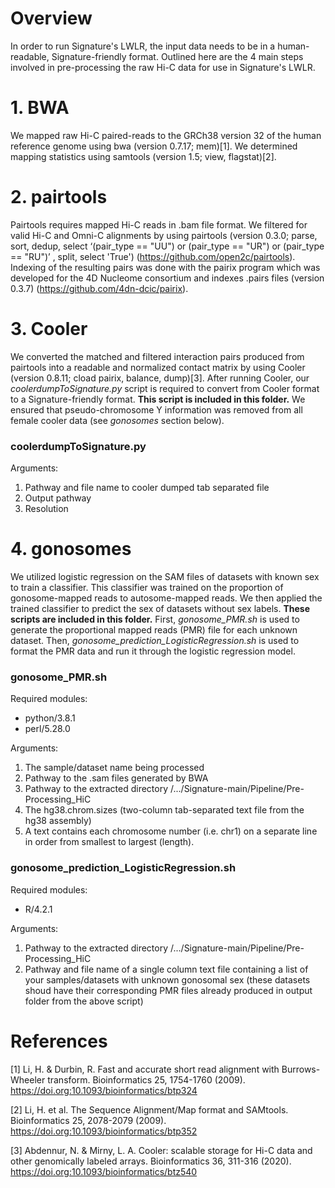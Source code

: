 # Overview

In order to run Signature's LWLR, the input data needs to be in a human-readable, Signature-friendly format. Outlined here are the 4 main steps involved in pre-processing the raw Hi-C data for use in Signature's LWLR. 

# 1. BWA

We mapped raw Hi-C paired-reads to the GRCh38 version 32 of the human reference genome using bwa (version 0.7.17; mem)[1]. We determined mapping statistics using samtools (version 1.5; view, flagstat)[2]. 

# 2. pairtools

Pairtools requires mapped Hi-C reads in .bam file format. We filtered for valid Hi-C and Omni-C alignments by using pairtools (version 0.3.0; parse, sort, dedup, select ‘(pair_type == "UU") or (pair_type == "UR") or (pair_type == "RU")’ , split, select 'True') (https://github.com/open2c/pairtools). Indexing of the resulting pairs was done with the pairix program which was developed for the 4D Nucleome consortium and indexes .pairs files (version 0.3.7) (https://github.com/4dn-dcic/pairix).

# 3. Cooler

We converted the matched and filtered interaction pairs produced from pairtools into a readable and normalized contact matrix by using Cooler (version 0.8.11; cload pairix, balance, dump)[3]. After running Cooler, our _coolerdumpToSignature.py_ script is required to convert from Cooler format to a Signature-friendly format. __This script is included in this folder.__ We ensured that pseudo-chromosome Y information was removed from all female cooler data (see _gonosomes_ section below).

### coolerdumpToSignature.py
Arguments:
1. Pathway and file name to cooler dumped tab separated file
2. Output pathway
3. Resolution

# 4. gonosomes

We utilized logistic regression on the SAM files of datasets with known sex to train a classifier. This classifier was trained on the proportion of gonosome-mapped reads to autosome-mapped reads. We then applied the trained classifier to predict the sex of datasets without sex labels. __These scripts are included in this folder.__ First, _gonosome_PMR.sh_ is used to generate the proportional mapped reads (PMR) file for each unknown dataset. Then, _gonosome_prediction_LogisticRegression.sh_ is used to format the PMR data and run it through the logistic regression model.

### gonosome_PMR.sh
Required modules:
   - python/3.8.1
   - perl/5.28.0

Arguments:
1. The sample/dataset name being processed
2. Pathway to the .sam files generated by BWA
3. Pathway to the extracted directory /.../Signature-main/Pipeline/Pre-Processing_HiC
4. The hg38.chrom.sizes (two-column tab-separated text file from the hg38 assembly)
5. A text contains each chromosome number (i.e. chr1) on a separate line in order from smallest to largest (length).

### gonosome_prediction_LogisticRegression.sh
Required modules:
   - R/4.2.1

Arguments:
1. Pathway to the extracted directory /.../Signature-main/Pipeline/Pre-Processing_HiC
2. Pathway and file name of a single column text file containing a list of your samples/datasets with unknown gonosomal sex (these datasets shoud have their corresponding PMR files already produced in output folder from the above script)






# References

[1] Li, H. & Durbin, R. Fast and accurate short read alignment with Burrows-Wheeler transform. Bioinformatics 25, 1754-1760 (2009). https://doi.org:10.1093/bioinformatics/btp324

[2] Li, H. et al. The Sequence Alignment/Map format and SAMtools. Bioinformatics 25, 2078-2079 (2009). https://doi.org:10.1093/bioinformatics/btp352

[3] Abdennur, N. & Mirny, L. A. Cooler: scalable storage for Hi-C data and other genomically labeled arrays. Bioinformatics 36, 311-316 (2020). https://doi.org:10.1093/bioinformatics/btz540



